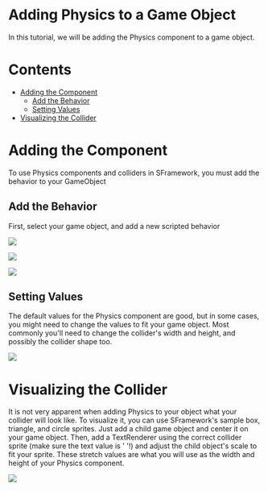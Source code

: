 # Adding Physics to a Game Object
In this tutorial, we will be adding the Physics component to a game object.

# Contents
- [Adding the Component](#adding-the-component)
  - [Add the Behavior](#add-the-behavior)
  - [Setting Values](#setting-values)
- [Visualizing the Collider](#visualizing-the-collider)

# Adding the Component
To use Physics components and colliders in SFramework, you must add the behavior to your GameObject
## Add the Behavior
First, select your game object, and add a new scripted behavior

![](https://i.imgur.com/DFDxfWb.png)

![](https://i.imgur.com/DSTPmDY.png)

![](https://i.imgur.com/Iuqo0ti.png)

## Setting Values
The default values for the Physics component are good, but in some cases, you might need to change the values to fit your game object.  Most commonly you'll need to change the collider's width and height, and possibly the collider shape too.

![](https://i.imgur.com/c1xwtvZ.png)

# Visualizing the Collider
It is not very apparent when adding Physics to your object what your collider will look like.  To visualize it, you can use SFramework's sample box, triangle, and circle sprites.  Just add a child game object and center it on your game object.  Then, add a TextRenderer using the correct collider sprite (make sure the text value is ' '!) and adjust the child object's scale to fit your sprite.  These stretch values are what you will use as the width and height of your Physics component.

![](https://i.imgur.com/4DMW0tm.png)
